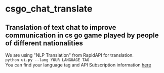 # csgo_chat_translate
## Translation of text chat to improve communication in cs go game played by people of different nationalities
<div>
  We are using "NLP Translation" from RapidAPI for translation.
</div>
<code>python ui.py --lang YOUR LANGUAGE TAG</code>
<div>
  You can find your language tag and API Subscription information <a href="https://rapidapi.com/gofitech/api/nlp-translation/details">here </a>
</div>
